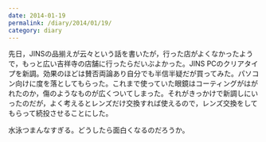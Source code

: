 ```yaml
---
date: 2014-01-19
permalink: /diary/2014/01/19/
category: diary
---
```


先日，JINSの品揃えが云々という話を書いたが，行った店がよくなかったようで，もっと広い吉祥寺の店舗に行ったらだいぶよかった。JINS PCのクリアタイプを新調。効果のほどは賛否両論あり自分でも半信半疑だが買ってみた。パソコン向けに度を落としてもらった。これまで使っていた眼鏡はコーティングがはがれたのか，傷のようなものが広くついてしまった。それがきっかけで新調しにいったのだが，よく考えるとレンズだけ交換すれば使えるので，レンズ交換をしてもらって続投させることにした。

水泳つまんなすぎる。どうしたら面白くなるのだろうか。